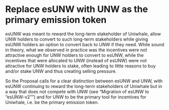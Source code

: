 # Replace esUNW with UNW as the primary emission token

esUNW was meant to reward the long-term stakeholder of Uniwhale, allow UNW holders to convert to such long-term stakeholders while giving esUNW holders an option to convert back to UNW if they need. While sound in theory, what we observed in practice was the incentives were not attractive enough for UNW holders to convert to esUNW, while the incentives that were allocated to UNW (instead of esUNW) were not attractive for UNW holders to stake, often leading to little reasons to buy and/or stake UNW and thus creating selling pressure.

So the Proposal calls for a clear distinction between esUNW and UNW, with esUNW continuing to reward the long-term stakeholders of Uniwhale but in a way that does not compete with UNW (see “Migration of esUNW to “esUNW-v2””) and for UNW to be the primary tool for incentives for Uniwhale, i.e. be the primary emission token.
